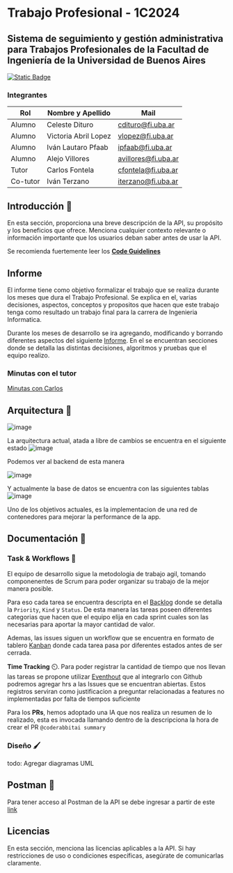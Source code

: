 # Trabajo Profesional - 1C2024

## Sistema de seguimiento y gestión administrativa para Trabajos Profesionales de la Facultad de Ingeniería de la Universidad de Buenos Aires

[![Static Badge](https://img.shields.io/badge/documentacion-v1-blue)](https://trabajo-profesional-fiuba.readme.io/docs/getting-started)

### Integrantes

| Rol      | Nombre y Apellido    | Mail                |
| -------- | -------------------- | ------------------- |
| Alumno   | Celeste Dituro       | cdituro@fi.uba.ar   |
| Alumno   | Victoria Abril Lopez | vlopez@fi.uba.ar    |
| Alumno   | Iván Lautaro Pfaab   | ipfaab@fi.uba.ar    |
| Alumno   | Alejo Villores       | avillores@fi.uba.ar |
| Tutor    | Carlos Fontela       | cfontela@fi.uba.ar  |
| Co-tutor | Iván Terzano         | iterzano@fi.uba.ar  |

## Introducción 📝

En esta sección, proporciona una breve descripción de la API, su propósito y los beneficios que ofrece. Menciona cualquier contexto relevante o información importante que los usuarios deban saber antes de usar la API.

Se recomienda fuertemente leer los [**Code Guidelines**](https://github.com/trabajo-profesional-fiuba/.github/blob/main/profile/code_guidelines.md)

## Informe

El informe tiene como objetivo formalizar el trabajo que se realiza durante los meses que dura el Trabajo Profesional. Se explica en el, varias decisiones, aspectos, conceptos y propositos que hacen que este trabajo tenga como resultado un trabajo final para la carrera de Ingenieria Informatica.

Durante los meses de desarrollo se ira agregando, modificando y borrando diferentes aspectos del siguiente [Informe](https://docs.google.com/document/d/1OGQHTen0Jq10fhsqWkeuYwOUYCHxB5LMsyyRzwK2HSs/edit?usp=sharing). En el se encuentran secciones donde se detalla las distintas decisiones, algoritmos y pruebas que el equipo realizo.

### Minutas con el tutor
[Minutas con Carlos](https://github.com/trabajo-profesional-fiuba/.github/blob/main/profile/minutas.md)


## Arquitectura 👷

![image](https://github.com/user-attachments/assets/36ad7ff3-870b-4658-afa4-2f25bc3febb2)

La arquitectura actual, atada a libre de cambios se encuentra en el siguiente estado
![image](https://github.com/user-attachments/assets/c8815872-61b7-4610-bbce-4edd451b4cdd)

Podemos ver al backend de esta manera

![image](https://github.com/user-attachments/assets/f9a667b7-c1dc-4274-8746-f7715012be83)

Y actualmente la base de datos se encuentra con las siguientes tablas
![image](https://github.com/user-attachments/assets/cd44b8a2-d3d7-4901-8192-0b1d1c49c907)


Uno de los objetivos actuales, es la implementacion de una red de contenedores para mejorar la performance de la app.

## Documentación 📗

### Task & Workflows 📑
El equipo de desarrollo sigue la metodologia de trabajo agil, tomando componenentes de Scrum para poder organizar su trabajo de la mejor manera posible.

Para eso cada tarea se encuentra descripta en el [Backlog](https://github.com/orgs/trabajo-profesional-fiuba/projects/1) donde se detalla la `Priority`, `Kind` y `Status`. De esta manera las tareas poseen diferentes categorias que hacen que el equipo elija en cada sprint cuales son las necesarias para aportar la mayor cantidad de valor.

Ademas, las issues siguen un workflow que se encuentra en formato de tablero [Kanban](https://github.com/orgs/trabajo-profesional-fiuba/projects/1/views/2) donde cada tarea pasa por diferentes estados antes de ser cerrada.

**Time Tracking** ⏲️. Para poder registrar la cantidad de tiempo que nos llevan las tareas se propone utilizar [Eventhout](https://app.everhour.com/) que al integrarlo con Github podremos agregar hrs a las Issues que se encuentran abiertas. Estos registros serviran como justificacion a preguntar relacionadas a features no implementadas por falta de tiempos suficiente

Para los **PRs**, hemos adoptado una IA que nos realiza un resumen de lo realizado, esta es invocada llamando dentro de la descripciona la hora de crear el PR `@coderabbitai summary`

### Diseño 🖌️
todo: Agregar diagramas UML


## Postman 🚀

Para tener acceso al Postman de la API se debe ingresar a partir de este [link](https://app.getpostman.com/join-team?invite_code=98ac4ea28acd62d5fa988f0261e2a9f8&target_code=bd708755cad581b35e711f76cdf05326)


## Licencias

En esta sección, menciona las licencias aplicables a la API. Si hay restricciones de uso o condiciones específicas, asegúrate de comunicarlas claramente.
